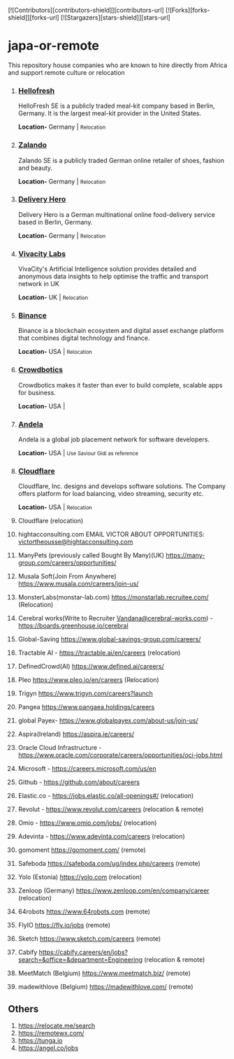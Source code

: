 [![Contributors][contributors-shield]][contributors-url]
[![Forks][forks-shield]][forks-url]
[![Stargazers][stars-shield]][stars-url]

# japa-or-remote
This repository house companies who are known to hire directly from Africa and support remote culture or relocation

1. <h3><a href="https://careers.hellofresh.com/global/en/">Hellofresh</a></h3><p>HelloFresh SE is a publicly traded meal-kit company based in Berlin, Germany. It is the largest meal-kit provider in the United States.</p><p><strong>Location- </strong>Germany | <small>Relocation</small> </p>

2. <h3><a href="https://jobs.zalando.com/en/jobs/?gh_src=22377bdd1us">Zalando</a></h3><p>Zalando SE is a publicly traded German online retailer of shoes, fashion and beauty.</p><p><strong>Location- </strong>Germany | <small>Relocation</small> </p>

3. <h3><a href="https://careers.deliveryhero.com/global/en/c/tech-jobs">Delivery Hero</a></h3><p>Delivery Hero is a German multinational online food-delivery service based in Berlin, Germany.</p><p><strong>Location- </strong>Germany | <small>Relocation</small> </p>

4. <h3><a href="https://jobs.lever.co/vivacitylabs">Vivacity Labs</a></h3><p>VivaCity's Artificial Intelligence solution provides detailed and anonymous data insights to help optimise the traffic and transport network in UK</p><p><strong>Location- </strong>UK | <small>Relocation</small> </p>

5. <h3><a href="https://www.binance.com/en/careers/job-openings">Binance</a></h3><p>Binance is a blockchain ecosystem and digital asset exchange platform that combines digital technology and finance.</p><p><strong>Location- </strong>USA | <small>Relocation</small> </p>

6. <h3><a href="https://crowdbotics-corp.breezy.hr/">Crowdbotics</a></h3><p>Crowdbotics makes it faster than ever to build complete, scalable apps for business.</p><p><strong>Location- </strong>USA | <small></small> </p>

7. <h3><a href="https://signup.andela.com/">Andela</a></h3><p>Andela is a global job placement network for software developers.</p><p><strong>Location- </strong>USA | <small>Use Saviour Gidi as reference</small> </p>

8. <h3><a href="https://www.cloudflare.com/careers/jobs/">Cloudflare</a></h3><p>Cloudflare, Inc. designs and develops software solutions. The Company offers platform for load balancing, video streaming, security etc.</p><p><strong>Location- </strong>USA | <small>Relocation</small> </p>


8. Cloudflare  (relocation)
9. hightacconsulting.com EMAIL VICTOR ABOUT OPPORTUNITIES: victortheousse@hightacconsulting.com
10. ManyPets (previously called Bought By Many)(UK) https://many-group.com/careers/opportunities/
11. Musala Soft(Join From Anywhere) https://www.musala.com/careers/join-us/
12. MonsterLabs(monstar-lab.com) https://monstarlab.recruitee.com/ (Relocation)
13. Cerebral works(Write to Recruiter Vandana@cerebral-works.com) - https://boards.greenhouse.io/cerebral
14. Global-Saving https://www.global-savings-group.com/careers/
15. Tractable AI - https://tractable.ai/en/careers (relocation)
16. DefinedCrowd(AI) https://www.defined.ai/careers/
17. Pleo https://www.pleo.io/en/careers (Relocation)
18. Trigyn https://www.trigyn.com/careers?launch
19. Pangea https://www.pangaea.holdings/careers
20. global Payex- https://www.globalpayex.com/about-us/join-us/
21. Aspira(Ireland) https://aspira.ie/careers/
22. Oracle Cloud Infrastructure - https://www.oracle.com/corporate/careers/opportunities/oci-jobs.html
23. Microsoft - https://careers.microsoft.com/us/en
24. Github - https://github.com/about/careers
25. Elastic.co - https://jobs.elastic.co/all-openings#/ (relocation)
26. Revolut - https://www.revolut.com/careers (relocation & remote)
27. Omio - https://www.omio.com/jobs/ (relocation)
28. Adevinta - https://www.adevinta.com/careers (relocation)
29. gomoment https://gomoment.com/ (remote)
30. Safeboda https://safeboda.com/ug/index.php/careers (remote)
31. Yolo (Estonia) https://yolo.com (relocation)
32. Zenloop (Germany) https://www.zenloop.com/en/company/career (relocation)
33. 64robots https://www.64robots.com (remote)
34. FlyIO https://fly.io/jobs (remote)
35. Sketch https://www.sketch.com/careers (remote)
36. Cabify https://cabify.careers/en/jobs?search=&office=&department=Engineering (relocation & remote)
37. MeetMatch (Belgium) https://www.meetmatch.biz/ (remote)
38. madewithlove (Belgium) https://madewithlove.com/ (remote)

## Others
1. https://relocate.me/search
2. https://remotewx.com/
3. https://tunga.io
4. https://angel.co/jobs




